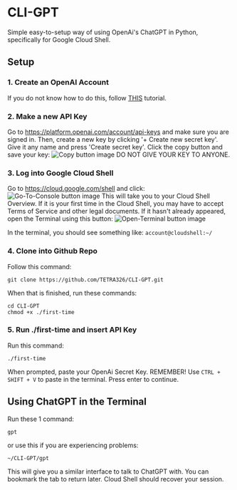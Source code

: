 # CLI-GPT
Simple easy-to-setup way of using OpenAi's ChatGPT in Python, specifically for Google Cloud Shell.


## Setup
### 1. Create an OpenAI Account
If you do not know how to do this, follow [THIS](https://www.youtube.com/watch?v=0b49O19FyC8) tutorial.

### 2. Make a new API Key
Go to https://platform.openai.com/account/api-keys and make sure you are signed in. Then, create a new key by clicking '+ Create new secret key'.
Give it any name and press 'Create secret key'. Click the copy button and save your key:
![Copy button image](https://axispowers.rf.gd/source/images/copy.png)
DO NOT GIVE YOUR KEY TO ANYONE.

### 3. Log into Google Cloud Shell
Go to https://cloud.google.com/shell and click:
![Go-To-Console button image](https://axispowers.rf.gd/source/images/gotoconsole.png)
This will take you to your Cloud Shell Overview. If it is your first time in the Cloud Shell, you may have to accept Terms of Service and other legal documents.
If it hasn't already appeared, open the Terminal using this button:
![Open-Terminal button image](https://axispowers.rf.gd/source/images/console.png)

In the terminal, you should see something like: `account@cloudshell:~/`

### 4. Clone into Github Repo
Follow this command:
```
git clone https://github.com/TETRA326/CLI-GPT.git
```
When that is finished, run these commands:
```
cd CLI-GPT
chmod +x ./first-time
```

### 5. Run ./first-time and insert API Key
Run this command:
```
./first-time
```
When prompted, paste your OpenAi Secret Key. REMEMBER! Use `CTRL + SHIFT + V` to paste in the terminal.
Press enter to continue.

## Using ChatGPT in the Terminal

Run these 1 command:
```
gpt
```
or use this if you are experiencing problems:
```
~/CLI-GPT/gpt
```
This will give you a similar interface to talk to ChatGPT with. You can bookmark the tab to return later. Cloud Shell should recover your session.
